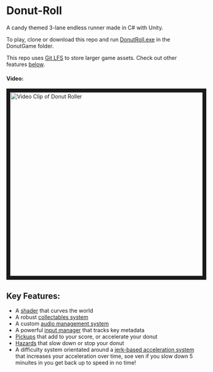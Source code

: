 # Donut-Roll

A candy themed 3-lane endless runner made in C# with Unity.

To play, clone or download this repo and run [DonutRoll.exe](https://github.com/Jibzi/Donut-Roll/tree/master/DonutGame) in the DonutGame folder.

This repo uses [Git LFS](https://git-lfs.github.com/) to store larger game assets. Check out other features <a href="#Features">below</a>.

#### Video:
<a href="http://www.youtube.com/watch?feature=player_embedded&v=EJwDCta1Q34" target="_blank"><img src="https://i.ytimg.com/vi/EJwDCta1Q34/hqdefault.jpg" alt="Video Clip of Donut Roller" width="853" height="480" border="10" /></a>


<h2 id="Features">Key Features:</h2>

* A [shader](https://github.com/Jibzi/Donut-Roll/blob/master/DonutGit/Assets/Scripts/George/WorldBender.cs) that curves the world
* A robust [collectables system](https://github.com/Jibzi/Donut-Roll/blob/master/DonutGit/Assets/Scripts/George/Interact/Interactable.cs)
* A custom [audio management system](https://github.com/Jibzi/Donut-Roll/blob/master/DonutGit/Assets/Scripts/Kieran/AudioManager.cs)
* A powerful [input manager](https://github.com/Jibzi/Donut-Roll/blob/master/DonutGit/Assets/Scripts/Will/InputHandler.cs) that tracks key metadata
* [Pickups](https://github.com/Jibzi/Donut-Roll/blob/master/DonutGit/Assets/Scripts/Kieran/Collectable.cs) that add to your score, or accelerate your donut
* [Hazards](https://github.com/Jibzi/Donut-Roll/blob/master/DonutGit/Assets/Scripts/Kieran/Obstacle.cs) that slow down or stop your donut
* A difficulty system orientated around a [jerk-based acceleration system](https://github.com/Jibzi/Donut-Roll/blob/master/DonutGit/Assets/Scripts/George/WorldMover.cs#L13) that increases your acceleration over time, soe ven if you slow down 5 minuites in you get back up to speed in no time!
